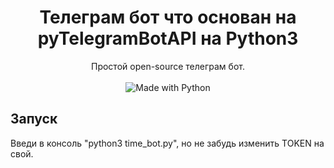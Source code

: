 <h1 align="center">Телеграм бот что основан на pyTelegramBotAPI на Python3</h1>
<p align="center">
    Простой open-source телеграм бот.
    <br /><br />
    <img alt="Made with Python" src="https://img.shields.io/badge/Made%20with-Python-%23FFD242?logo=python&logoColor=white">
</p>


## Запуск

Введи в консоль "python3 time_bot.py", но не забудь изменить TOKEN на свой.


